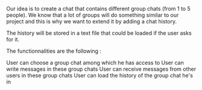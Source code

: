 Our idea is to create a chat that contains different group chats (from 1 to 5 people). We know that a lot of groups will do something similar to our project and this is why we want to extend it by adding a chat history.

The history will be stored in a text file that could be loaded if the user asks for it.

The functionnalities are the following :

User can choose a group chat among which he has access to
User can write messages in these group chats
User can receive messages from other users in these group chats
User can load the history of the group chat he's in